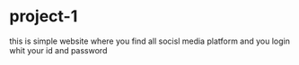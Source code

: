 # project-1
 this is simple website where you find all socisl media platform and you login whit your id and password
